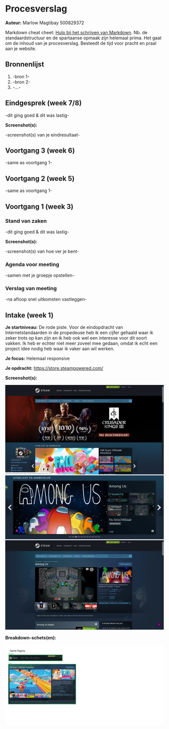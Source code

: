 # Procesverslag
**Auteur:** Marlow Magtibay 500829372

Markdown cheat cheet: [Hulp bij het schrijven van Markdown](https://github.com/adam-p/markdown-here/wiki/Markdown-Cheatsheet). Nb. de standaardstructuur en de spartaanse opmaak zijn helemaal prima. Het gaat om de inhoud van je procesverslag. Besteedt de tijd voor pracht en praal aan je website.



## Bronnenlijst
1. -bron 1-
2. -bron 2-
3. -...-



## Eindgesprek (week 7/8)

-dit ging goed & dit was lastig-

**Screenshot(s):**

-screenshot(s) van je eindresultaat-



## Voortgang 3 (week 6)

-same as voortgang 1-



## Voortgang 2 (week 5)

-same as voortgang 1-



## Voortgang 1 (week 3)

### Stand van zaken

-dit ging goed & dit was lastig-

**Screenshot(s):**

-screenshot(s) van hoe ver je bent-

### Agenda voor meeting

-samen met je groepje opstellen-

### Verslag van meeting

-na afloop snel uitkomsten vastleggen-



## Intake (week 1)

**Je startniveau:** De rode piste. Voor de eindopdracht van Internetstandaarden in de propedeuse heb ik een cijfer gehaald waar ik zeker trots op kan zijn en ik heb ook wel een interesse voor dit soort vakken. Ik heb er echter niet meer zoveel mee gedaan, omdat ik echt een project idee nodig heb waar ik vaker aan wil werken.

**Je focus:** Helemaal responsive


**Je opdracht:** https://store.steampowered.com/

**Screenshot(s):**

![screenshot(s) die een goed beeld geven van de website die je gaat maken](images/steamhome.png)
![carousel](images/steamcarousel.png)
![gamepage](images/steamgame.png)

**Breakdown-schets(en):**

![-voorlopige breakdownschets(en) van een of beide pagina's van de site die je gaat maken-](images/steamsketch.svg)

